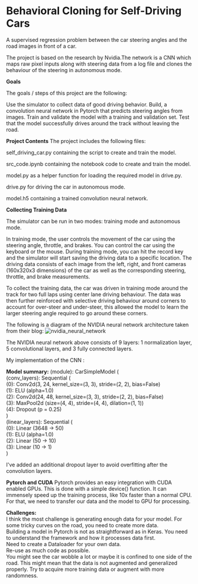 # Behavioral Cloning for Self-Driving Cars
A supervised regression problem between the car steering angles and the road images in front of a car.

The project is based on the research by Nvidia.The network is a CNN which maps raw pixel inputs along with steering data from a log file and clones the behaviour of the steering in autonomous mode.

**Goals**

The goals / steps of this project are the following:

Use the simulator to collect data of good driving behavior.
Build, a convolution neural network in Pytorch that predicts steering angles from images.
Train and validate the model with a training and validation set.
Test that the model successfully drives around the track without leaving the road.

**Project Contents**
The project includes the following files:

self_driving_car.py containing the script to create and train the model.</br>

src_code.ipynb containing the notebook code to create and train the model.</br>

model.py as a helper function for loading the required model in drive.py.</br>

drive.py for driving the car in autonomous mode.</br>

model.h5 containing a trained convolution neural network.</br>

**Collecting Training Data**

The simulator can be run in two modes: training mode and autonomous mode.

In training mode, the user controls the movement of the car using the steering angle, throttle, and brakes. You can control the car using the keyboard or the mouse. During training mode, you can hit the record key and the simulator will start saving the driving data to a specific location. The driving data consists of each image from the left, right, and front cameras (160x320x3 dimensions) of the car as well as the corresponding steering, throttle, and brake measurements.


To collect the training data, the car was driven in training mode around the track for two full laps using center lane driving behaviour. The data was then further reinforced with selective driving behaviour around corners to account for over-steer and under-steer, this allowed the model to learn the larger steering angle required to go around these corners.

The following is a diagram of the NVIDIA neural network architecture taken from their blog:
![nvidia_neural_network](https://user-images.githubusercontent.com/10712535/84471091-a5f7d600-ac52-11ea-9760-d94653229134.png)


The NVIDIA neural network above consists of 9 layers: 1 normalization layer, 5 convolutional layers, and 3 fully connected layers.

My implementation of the CNN :

**Model summary:**
 (module): CarSimpleModel (</br>
    (conv_layers): Sequential (</br>
      (0): Conv2d(3, 24, kernel_size=(3, 3), stride=(2, 2), bias=False)</br>
      (1): ELU (alpha=1.0)</br>
      (2): Conv2d(24, 48, kernel_size=(3, 3), stride=(2, 2), bias=False)</br>
      (3): MaxPool2d (size=(4, 4), stride=(4, 4), dilation=(1, 1))</br>
      (4): Dropout (p = 0.25)</br>
    )</br>
    (linear_layers): Sequential (</br>
      (0): Linear (3648 -> 50)</br>
      (1): ELU (alpha=1.0)</br>
      (2): Linear (50 -> 10)</br>
      (3): Linear (10 -> 1)</br>
    )</br>
 
I've added an additional dropout layer to avoid overfitting after the convolution layers.</br>

**Pytorch and CUDA**
Pytorch provides an easy integration with CUDA enabled GPUs. This is done with a simple device() function. It can immensely speed up the training process, like 10x faster than a normal CPU. For that, we need to transfer our data and the model to GPU for processing. 

**Challenges:**</br>
I think the most challenge is generating enough data for your model. For some tricky curves on the road, you need to create more data.</br>
Building a model in Pytorch is not as straightforward as in Keras. You need to understand the framework and how it processes data first.</br>
Need to create a Dataloader for your own data.</br>
Re-use as much code as possible.</br>
You might see the car wobble a lot or maybe it is confined to one side of the road. This might mean that the data is not augmented and generalized properly. Try to acquire more training data or augment with more randomness.</br>


